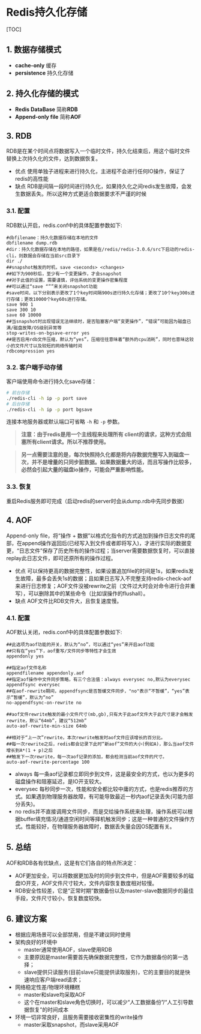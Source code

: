 # Redis持久化存储

[TOC]

## 1. 数据存储模式

- **cache-only**
 缓存
- **persistence**
 持久化存储

## 2. 持久化存储的模式

- **Redis DataBase**
 简称**RDB**
- **Append-only file**
 简称**AOF**

## 3. RDB

RDB是在某个时间点将数据写入一个临时文件，持久化结束后，用这个临时文件替换上次持久化的文件，达到数据恢复。

- 优点
 使用单独子进程来进行持久化，主进程不会进行任何IO操作，保证了redis的高性能
- 缺点
 RDB是间隔一段时间进行持久化，如果持久化之间redis发生故障，会发生数据丢失。所以这种方式更适合数据要求不严谨的时候

### 3.1. 配置

RDB默认开启，redis.conf中的具体配置参数如下:

```text
#dbfilename：持久化数据存储在本地的文件
dbfilename dump.rdb
#dir：持久化数据存储在本地的路径，如果是在/redis/redis-3.0.6/src下启动的redis-cli，则数据会存储在当前src目录下
dir ./
##snapshot触发的时机，save <seconds> <changes>  
##如下为900秒后，至少有一个变更操作，才会snapshot  
##对于此值的设置，需要谨慎，评估系统的变更操作密集程度  
##可以通过“save “””来关闭snapshot功能  
#save时间，以下分别表示更改了1个key时间隔900s进行持久化存储；更改了10个key300s进行存储；更改10000个key60s进行存储。
save 900 1
save 300 10
save 60 10000
##当snapshot时出现错误无法继续时，是否阻塞客户端“变更操作”，“错误”可能因为磁盘已满/磁盘故障/OS级别异常等
stop-writes-on-bgsave-error yes
##是否启用rdb文件压缩，默认为“yes”，压缩往往意味着“额外的cpu消耗”，同时也意味这较小的文件尺寸以及较短的网络传输时间
rdbcompression yes
```

### 3.2. 客户端手动存储

客户端使用命令进行持久化save存储：

```sh
# 前台存储
./redis-cli -h ip -p port save
# 后台存储
./redis-cli -h ip -p port bgsave
```

连接本地服务器或默认端口可省略 ```-h``` 和 ```-p``` 参数。

> **注意：由于redis是用一个主线程来处理所有 client的请求，这种方式会阻塞所有client请求。所以不推荐使用。**

> **另一点需要注意的是，每次快照持久化都是将内存数据完整写入到磁盘一次，并不是增量的只同步脏数据。如果数据量大的话，而且写操作比较多，必然会引起大量的磁盘io操作，可能会严重影响性能。**

### 3.3. 恢复

重启Redis服务即可完成（启动redis的server时会从dump.rdb中先同步数据）

## 4. AOF

Append-only file，将“操作 + 数据”以格式化指令的方式追加到操作日志文件的尾部，在append操作返回后(已经写入到文件或者即将写入)，才进行实际的数据变更，“日志文件”保存了历史所有的操作过程；当server需要数据恢复时，可以直接replay此日志文件，即可还原所有的操作过程。

- 优点
 可以保持更高的数据完整性，如果设置追加file的时间是1s，如果redis发生故障，最多会丢失1s的数据；且如果日志写入不完整支持redis-check-aof来进行日志修复；AOF文件没被rewrite之前（文件过大时会对命令进行合并重写），可以删除其中的某些命令（比如误操作的flushall）。
- 缺点
 AOF文件比RDB文件大，且恢复速度慢。

### 4.1. 配置

AOF默认关闭，redis.conf中的具体配置参数如下:

```text
##此选项为aof功能的开关，默认为“no”，可以通过“yes”来开启aof功能
##只有在“yes”下，aof重写/文件同步等特性才会生效
appendonly yes

##指定aof文件名称
appendfilename appendonly.aof
##指定aof操作中文件同步策略，有三个合法值：always everysec no,默认为everysec
appendfsync everysec
##在aof-rewrite期间，appendfsync是否暂缓文件同步，"no"表示“不暂缓”，“yes”表示“暂缓”，默认为“no”
no-appendfsync-on-rewrite no

##aof文件rewrite触发的最小文件尺寸(mb,gb),只有大于此aof文件大于此尺寸是才会触发rewrite，默认“64mb”，建议“512mb”
auto-aof-rewrite-min-size 64mb

##相对于“上一次”rewrite，本次rewrite触发时aof文件应该增长的百分比。
##每一次rewrite之后，redis都会记录下此时“新aof”文件的大小(例如A)，那么当aof文件增长到A*(1 + p)之后
##触发下一次rewrite，每一次aof记录的添加，都会检测当前aof文件的尺寸。
auto-aof-rewrite-percentage 100
```

- always
 每一条aof记录都立即同步到文件，这是最安全的方式，也以为更多的磁盘操作和阻塞延迟，是IO开支较大。
- everysec
 每秒同步一次，性能和安全都比较中庸的方式，也是redis推荐的方式。如果遇到物理服务器故障，有可能导致最近一秒内aof记录丢失(可能为部分丢失)。
- no
 redis并不直接调用文件同步，而是交给操作系统来处理，操作系统可以根据buffer填充情况/通道空闲时间等择机触发同步；这是一种普通的文件操作方式。性能较好，在物理服务器故障时，数据丢失量会因OS配置有关。

## 5. 总结

AOF和RDB各有优缺点，这是有它们各自的特点所决定：

- AOF更加安全，可以将数据更加及时的同步到文件中，但是AOF需要较多的磁盘IO开支，AOF文件尺寸较大，文件内容恢复数度相对较慢。 
- RDB安全性较差，它是“正常时期”数据备份以及master-slave数据同步的最佳手段，文件尺寸较小，恢复数度较快。

## 6. 建议方案

- 根据应用场景可以全部禁用，但是不建议同时使用
- 架构良好的环境中
  - master通常使用AOF，slave使用RDB
  - 主要原因是master需要首先确保数据完整性，它作为数据备份的第一选择；
  - slave提供只读服务(目前slave只能提供读取服务)，它的主要目的就是快速响应客户端read请求；
- 网络稳定性差/物理环境糟糕
  - master和slave均采取AOF
  - 这个在master和slave角色切换时，可以减少“人工数据备份”/“人工引导数据恢复”的时间成本
- 环境一切非常良好，且服务需要接收密集性的write操作
  - master采取snapshot，而slave采用AOF